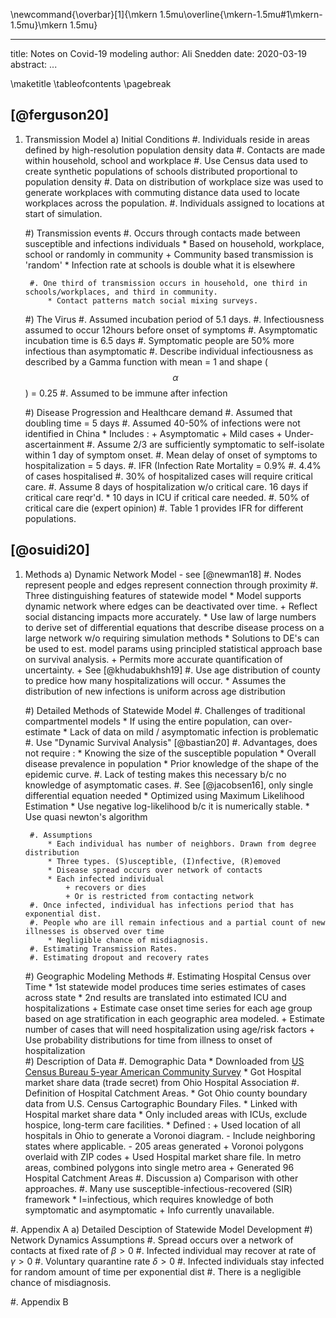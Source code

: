 <!--
Compile : 
    pandoc -f markdown -t latex -o covid-19_notes.pdf
    pandoc --biblio=notes/covid19.bib -f markdown notes/covid-19_notes.md --filter pandoc-crossref -t latex -o notes/output.pdf

Notes:
    1. http://lierdakil.github.io/pandoc-crossref/ 
    2. https://pandoc.org/MANUAL.html#bullet-lists
--> 
\newcommand{\overbar}[1]{\mkern 1.5mu\overline{\mkern-1.5mu#1\mkern-1.5mu}\mkern 1.5mu}


<!--
    YAML section
--> 
---
title: Notes on Covid-19 modeling
author: Ali Snedden
date: 2020-03-19
abstract: 
...

\maketitle
\tableofcontents
\pagebreak

[@ferguson20]
--------------
1. Transmission Model 
    a) Initial Conditions
        #.  Individuals reside in areas defined by high-resolution population density data 
        #.  Contacts are made within household, school and workplace
        #.  Use Census data used to create synthetic populations of schools distributed proportional to population density
        #.  Data on distribution of workplace size was used to generate workplaces with commuting distance data used to locate workplaces across the population.
        #.  Individuals assigned to locations at start of simulation.

    #) Transmission events
        #. Occurs through contacts made between susceptible and infections individuals
            * Based on household, workplace, school or randomly in community
                + Community based transmission is 'random'
            * Infection rate at schools is double what it is elsewhere
        
        #. One third of transmission occurs in household, one third in schools/workplaces, and third in community.
            * Contact patterns match social mixing surveys.

    #) The Virus
        #. Assumed incubation period of 5.1 days. 
        #. Infectiousness assumed to occur 12hours before onset of symptoms
        #. Asymptomatic incubation time is 6.5 days
        #. Symptomatic people are 50% more infectious than asymptomatic
        #. Describe individual infectiousness as described by a Gamma function with mean = 1 and shape ($$\alpha$$) = 0.25
        #. Assumed to be immune after infection

    #) Disease Progression and Healthcare demand
        #. Assumed that doubling time = 5 days
        #. Assumed 40-50% of infections were not identified in China
            * Includes :
                + Asymptomatic
                + Mild cases
                + Under-ascertainment
        #. Assume 2/3 are sufficiently symptomatic to self-isolate within 1 day of symptom onset.
        #. Mean delay of onset of symptoms to hospitalization = 5 days.
        #. IFR (Infection Rate Mortality = 0.9% 
        #. 4.4% of cases hospitalised
        #. 30% of hospitalized cases will require critical care.
        #. Assume 8 days of hospitalization w/o critical care. 16 days if critical care reqr'd.
            * 10 days in ICU if critical care needed.
        #. 50% of critical care die (expert opinion)
        #. Table 1 provides IFR for different populations.

    


[@osuidi20]
--------------
1. Methods 
    a) Dynamic Network Model - see [@newman18]
        #. Nodes represent people and edges represent connection through proximity
        #. Three distinguishing features of statewide model
            * Model supports dynamic network where edges can be deactivated over time.
                + Reflect social distancing impacts more accurately.
            * Use law of large numbers to derive set of differential equations that describe disease process on a large network w/o requiring simulation methods
            * Solutions to DE's can be used to est. model params using principled statistical approach base on survival analysis. 
                + Permits more accurate quantification of uncertainty.
                + See [@khudabukhsh19]
        #. Use age distribution of county to predice how many hospitalizations will occur.
            * Assumes the distribution of new infections is uniform across age distribution

    #) Detailed Methods of Statewide Model
        #. Challenges of traditional compartmentel models
            * If using the entire population, can over-estimate
            * Lack of data on mild / asymptomatic infection is problematic
        #. Use "Dynamic Survival Analysis" [@bastian20]
        #. Advantages, does not require : 
            * Knowing the size of the susceptible population
            * Overall disease prevalence in population
            * Prior knowledge of the shape of the epidemic curve.
        #. Lack of testing makes this necessary b/c no knowledge of asymptomatic cases.
        #. See [@jacobsen16], only single differential equation needed
            * Optimized using Maximum Likelihood Estimation
            * Use negative log-likelihood b/c it is numerically stable. 
            * Use quasi newton's algorithm

        #. Assumptions 
            * Each individual has number of neighbors. Drawn from degree distribution
            * Three types. (S)usceptible, (I)nfective, (R)emoved
            * Disease spread occurs over network of contacts
            * Each infected individual
                + recovers or dies
                + Or is restricted from contacting network
        #. Once infected, individual has infections period that has exponential dist.
        #. People who are ill remain infectious and a partial count of new illnesses is observed over time
            * Negligible chance of misdiagnosis.
        #. Estimating Transmission Rates.
        #. Estimating dropout and recovery rates
    #) Geographic Modeling Methods
        #. Estimating Hospital Census over Time
            * 1st statewide model produces time series estimates of cases across state
            * 2nd results are translated into estimated ICU and hospitalizations
                + Estimate case onset time series for each age group based on age stratification in each geographic area modeled.
                + Estimate number of cases that will need hospitalization using age/risk factors
                + Use probability distributions for time from illness to onset of hospitalization   
    #) Description of Data
        #. Demographic Data
            * Downloaded from [US Census Bureau 5-year American Community Survey](https://data.census.gov/cedsci/table?q=dp&tid=ACSDP1Y2018.DP02)
            * Got Hospital market share data (trade secret) from Ohio Hospital Association
        #. Definition of Hospital Catchment Areas.
            * Got Ohio county boundary data from U.S. Census Cartographic Boundary Files.
            * Linked with Hospital market share data
            * Only included areas with ICUs, exclude hospice, long-term care facilities.
            * Defined :
                + Used location of all hospitals in Ohio to generate a Voronoi diagram.
                    - Include neighboring states where applicable.
                    - 205 areas generated
                + Voronoi polygons overlaid with ZIP codes
                + Used Hospital market share file. In metro areas, combined polygons into single metro area
                + Generated 96 Hospital Catchment Areas 
#. Discussion
    a) Comparison with other approaches.
        #. Many use susceptible-infectious-recovered (SIR) framework
            * I=infectious, which requires knowledge of both symptomatic and asymptomatic
                + Info currently unavailable.

#. Appendix A
    a) Detailed Desciption of Statewide Model Development
    #) Network Dynamics Assumptions
        #. Spread occurs over a network of contacts at fixed rate of $\beta > 0$
        #. Infected individual may recover at rate of $\gamma > 0$
        #. Voluntary quarantine rate $\delta > 0$
        #. Infected individuals stay infected for random amount of time per exponential dist
        #. There is a negligible chance of misdiagnosis.


#. Appendix B













            
